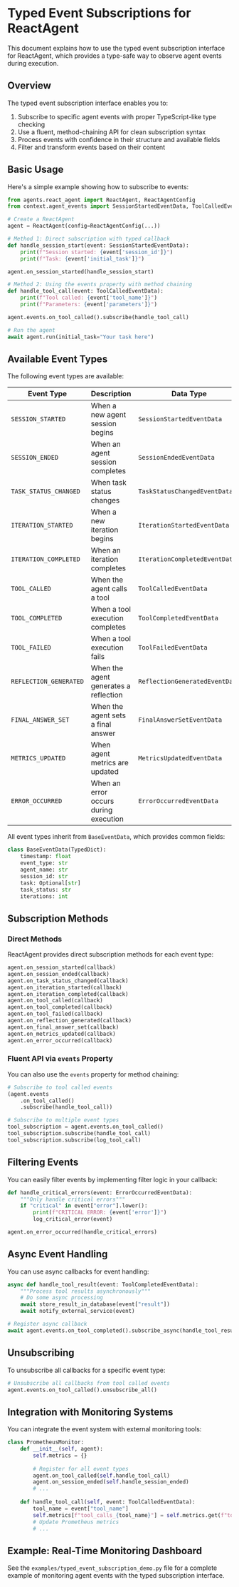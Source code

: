 # Typed Event Subscriptions for ReactAgent

This document explains how to use the typed event subscription interface for ReactAgent, which provides a type-safe way to observe agent events during execution.

## Overview

The typed event subscription interface enables you to:

1. Subscribe to specific agent events with proper TypeScript-like type checking
2. Use a fluent, method-chaining API for clean subscription syntax
3. Process events with confidence in their structure and available fields
4. Filter and transform events based on their content

## Basic Usage

Here's a simple example showing how to subscribe to events:

```python
from agents.react_agent import ReactAgent, ReactAgentConfig
from context.agent_events import SessionStartedEventData, ToolCalledEventData

# Create a ReactAgent
agent = ReactAgent(config=ReactAgentConfig(...))

# Method 1: Direct subscription with typed callback
def handle_session_start(event: SessionStartedEventData):
    print(f"Session started: {event['session_id']}")
    print(f"Task: {event['initial_task']}")

agent.on_session_started(handle_session_start)

# Method 2: Using the events property with method chaining
def handle_tool_call(event: ToolCalledEventData):
    print(f"Tool called: {event['tool_name']}")
    print(f"Parameters: {event['parameters']}")

agent.events.on_tool_called().subscribe(handle_tool_call)

# Run the agent
await agent.run(initial_task="Your task here")
```

## Available Event Types

The following event types are available:

| Event Type | Description | Data Type | Key Fields |
|------------|-------------|-----------|------------|
| `SESSION_STARTED` | When a new agent session begins | `SessionStartedEventData` | `session_id`, `initial_task` |
| `SESSION_ENDED` | When an agent session completes | `SessionEndedEventData` | `final_status`, `elapsed_time` |
| `TASK_STATUS_CHANGED` | When task status changes | `TaskStatusChangedEventData` | `previous_status`, `new_status`, `rescoped_task` |
| `ITERATION_STARTED` | When a new iteration begins | `IterationStartedEventData` | `iteration`, `max_iterations` |
| `ITERATION_COMPLETED` | When an iteration completes | `IterationCompletedEventData` | `iteration`, `has_result`, `has_plan` |
| `TOOL_CALLED` | When the agent calls a tool | `ToolCalledEventData` | `tool_name`, `tool_id`, `parameters` |
| `TOOL_COMPLETED` | When a tool execution completes | `ToolCompletedEventData` | `tool_name`, `tool_id`, `result`, `execution_time` |
| `TOOL_FAILED` | When a tool execution fails | `ToolFailedEventData` | `tool_name`, `tool_id`, `error`, `details` |
| `REFLECTION_GENERATED` | When the agent generates a reflection | `ReflectionGeneratedEventData` | `reason`, `next_step`, `required_tools` |
| `FINAL_ANSWER_SET` | When the agent sets a final answer | `FinalAnswerSetEventData` | `answer` |
| `METRICS_UPDATED` | When agent metrics are updated | `MetricsUpdatedEventData` | `metrics` |
| `ERROR_OCCURRED` | When an error occurs during execution | `ErrorOccurredEventData` | `error`, `details` |

All event types inherit from `BaseEventData`, which provides common fields:

```python
class BaseEventData(TypedDict):
    timestamp: float
    event_type: str
    agent_name: str
    session_id: str
    task: Optional[str]
    task_status: str
    iterations: int
```

## Subscription Methods

### Direct Methods

ReactAgent provides direct subscription methods for each event type:

```python
agent.on_session_started(callback)
agent.on_session_ended(callback)
agent.on_task_status_changed(callback)
agent.on_iteration_started(callback)
agent.on_iteration_completed(callback)
agent.on_tool_called(callback)
agent.on_tool_completed(callback)
agent.on_tool_failed(callback)
agent.on_reflection_generated(callback)
agent.on_final_answer_set(callback)
agent.on_metrics_updated(callback)
agent.on_error_occurred(callback)
```

### Fluent API via `events` Property

You can also use the `events` property for method chaining:

```python
# Subscribe to tool called events
(agent.events
    .on_tool_called()
    .subscribe(handle_tool_call))

# Subscribe to multiple event types
tool_subscription = agent.events.on_tool_called()
tool_subscription.subscribe(handle_tool_call)
tool_subscription.subscribe(log_tool_call)
```

## Filtering Events

You can easily filter events by implementing filter logic in your callback:

```python
def handle_critical_errors(event: ErrorOccurredEventData):
    """Only handle critical errors"""
    if "critical" in event["error"].lower():
        print(f"CRITICAL ERROR: {event['error']}")
        log_critical_error(event)

agent.on_error_occurred(handle_critical_errors)
```

## Async Event Handling

You can use async callbacks for event handling:

```python
async def handle_tool_result(event: ToolCompletedEventData):
    """Process tool results asynchronously"""
    # Do some async processing
    await store_result_in_database(event["result"])
    await notify_external_service(event)

# Register async callback
await agent.events.on_tool_completed().subscribe_async(handle_tool_result)
```

## Unsubscribing

To unsubscribe all callbacks for a specific event type:

```python
# Unsubscribe all callbacks from tool called events
agent.events.on_tool_called().unsubscribe_all()
```

## Integration with Monitoring Systems

You can integrate the event system with external monitoring tools:

```python
class PrometheusMonitor:
    def __init__(self, agent):
        self.metrics = {}
        
        # Register for all event types
        agent.on_tool_called(self.handle_tool_call)
        agent.on_session_ended(self.handle_session_ended)
        # ...
    
    def handle_tool_call(self, event: ToolCalledEventData):
        tool_name = event["tool_name"]
        self.metrics[f"tool_calls_{tool_name}"] = self.metrics.get(f"tool_calls_{tool_name}", 0) + 1
        # Update Prometheus metrics
        # ...
```

## Example: Real-Time Monitoring Dashboard

See the `examples/typed_event_subscription_demo.py` file for a complete example of monitoring agent events with the typed subscription interface. 